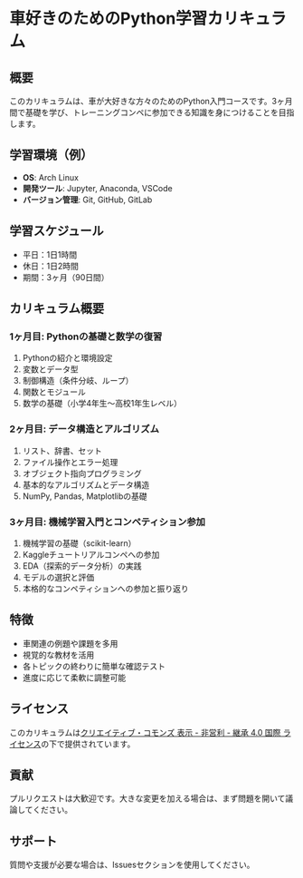 # 車好きのためのPython学習カリキュラム

## 概要

このカリキュラムは、車が大好きな方々のためのPython入門コースです。3ヶ月間で基礎を学び、トレーニングコンペに参加できる知識を身につけることを目指します。

## 学習環境（例）

- **OS**: Arch Linux
- **開発ツール**: Jupyter, Anaconda, VSCode
- **バージョン管理**: Git, GitHub, GitLab

## 学習スケジュール

- 平日：1日1時間
- 休日：1日2時間
- 期間：3ヶ月（90日間）

## カリキュラム概要

### 1ヶ月目: Pythonの基礎と数学の復習

1. Pythonの紹介と環境設定
2. 変数とデータ型
3. 制御構造（条件分岐、ループ）
4. 関数とモジュール
5. 数学の基礎（小学4年生〜高校1年生レベル）

### 2ヶ月目: データ構造とアルゴリズム

1. リスト、辞書、セット
2. ファイル操作とエラー処理
3. オブジェクト指向プログラミング
4. 基本的なアルゴリズムとデータ構造
5. NumPy, Pandas, Matplotlibの基礎

### 3ヶ月目: 機械学習入門とコンペティション参加

1. 機械学習の基礎（scikit-learn）
2. Kaggleチュートリアルコンペへの参加
3. EDA（探索的データ分析）の実践
4. モデルの選択と評価
5. 本格的なコンペティションへの参加と振り返り

## 特徴

- 車関連の例題や課題を多用
- 視覚的な教材を活用
- 各トピックの終わりに簡単な確認テスト
- 進度に応じて柔軟に調整可能

## ライセンス

このカリキュラムは[クリエイティブ・コモンズ 表示 - 非営利 - 継承 4.0 国際 ライセンス](https://creativecommons.org/licenses/by-nc-sa/4.0/deed.ja)の下で提供されています。

## 貢献

プルリクエストは大歓迎です。大きな変更を加える場合は、まず問題を開いて議論してください。

## サポート

質問や支援が必要な場合は、Issuesセクションを使用してください。